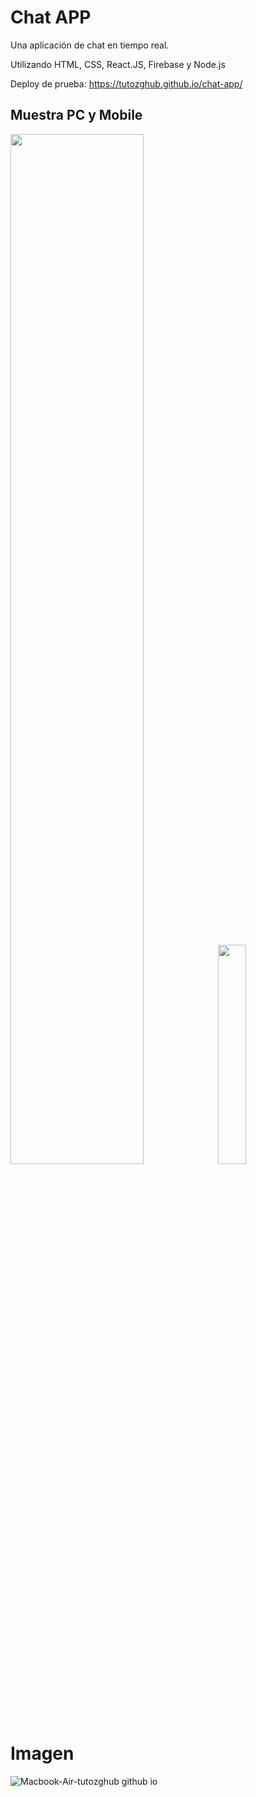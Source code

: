 # Chat APP

Una aplicación de chat en tiempo real.

Utilizando HTML, CSS, React.JS, Firebase y Node.js

Deploy de prueba: https://tutozghub.github.io/chat-app/


## Muestra PC y Mobile
<div>
  <img src="https://github.com/TutozGhub/chat-app/assets/114877367/42e9d388-00c5-4466-af1a-63a2955b9de8" width="65%"></img>
  <img src="https://github.com/TutozGhub/chat-app/assets/114877367/e7537b81-4a33-454d-b1fd-ac8fc9d5d349" width="30%"></img>
</div>

# Imagen
![Macbook-Air-tutozghub github io](https://github.com/TutozGhub/chat-app/assets/114877367/6c58eff4-db77-48c8-b247-1d4ca0c2b4da)
